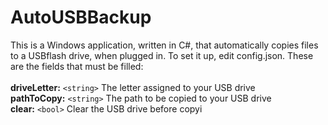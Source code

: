 # AutoUSBBackup

This is a Windows application, written in C#, that automatically copies files to a USBflash drive, when plugged in. To set it up, edit config.json. These are the fields that must be filled:<br><br>
<b>driveLetter:</b> `<string>` The letter assigned to your USB drive<br>
<b>pathToCopy:</b> `<string>` The path to be copied to your USB drive<br>
<b>clear:</b> `<bool>` Clear the USB drive before copyi
